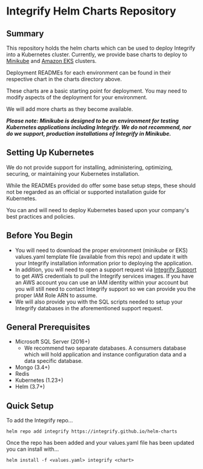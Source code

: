 # Integrify Helm Charts Repository

## Summary
This repository holds the helm charts which can be used to deploy Integrify into a Kubernetes cluster. Currently, we provide base charts to deploy to [Minikube](https://minikube.sigs.k8s.io/docs/) and [Amazon EKS](https://docs.aws.amazon.com/eks/latest/userguide/what-is-eks.html) clusters. 

Deployment READMEs for each environment can be found in their respective chart in the charts directory above. 

These charts are a basic starting point for deployment. You may need to modify aspects of the deployment for your environment.

We will add more charts as they become available.

**_Please note: Minikube is designed to be an environment for testing Kubernetes applications including Integrify. We do not recommend, nor do we support, production installations of Integrify in Minikube._**

## Setting Up Kubernetes
We do not provide support for installing, administering, optimizing, securing, or maintaining your Kubernetes installation. 

While the READMEs provided do offer some base setup steps, these should not be regarded as an official or supported installation guide for Kubernetes.

You can and will need to deploy Kubernetes based upon your company's best practices and policies.

## Before You Begin
- You will need to download the proper environment (minikube or EKS) values.yaml template file (available from this repo) and update it with your Integrify installation information prior to deploying the application.
- In addition, you will need to open a support request via [Integrify Support](https://support.integrify.com) to get AWS credentials to pull the Integrify services images. If you have an AWS account you can use an IAM identity within your account but you will still need to contact Integrify support so we can provide you the proper IAM Role ARN to assume. 
- We will also provide you with the SQL scripts needed to setup your Integrify databases in the aforementioned support request.

## General Prerequisites

- Microsoft SQL Server (2016+)
  - We recommend two separate databases. A consumers database which will hold application and instance configuration data and a data specific database.
- Mongo (3.4+)
- Redis
- Kubernetes (1.23+)
- Helm (3.7+)

## Quick Setup

To add the Integrify repo...
```
helm repo add integrify https://integrify.github.io/helm-charts
```

Once the repo has been added and your values.yaml file has been updated you can install with...
```
helm install -f <values.yaml> integrify <chart>
```


